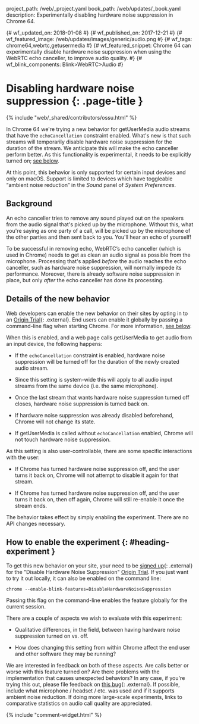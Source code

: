 project_path: /web/_project.yaml
book_path: /web/updates/_book.yaml
description: Experimentally disabling hardware noise suppression in Chrome 64.

{# wf_updated_on: 2018-01-08 #}
{# wf_published_on: 2017-12-21 #}
{# wf_featured_image: /web/updates/images/generic/audio.png #}
{# wf_tags: chrome64,webrtc,getusermedia #}
{# wf_featured_snippet: Chrome 64 can experimentally disable hardware noise suppression when using the WebRTC echo canceller, to improve audio quality. #}
{# wf_blink_components: Blink>WebRTC>Audio #}

# Disabling hardware noise suppression {: .page-title }

{% include "web/_shared/contributors/ossu.html" %}

In Chrome 64 we're trying a new behavior for getUserMedia audio streams that
have the `echoCancellation` constraint enabled. What's new is that such streams
will temporarily disable hardware noise suppression for the duration of the
stream. We anticipate this will make the echo canceller perform better. As this 
functionality is experimental, it needs to be explicitly turned on; [see
below](#heading-experiment).

At this point, this behavior is only supported for certain input devices and
only on macOS. Support is limited to devices which have toggleable “ambient noise
reduction” in the _Sound_ panel of _System Preferences_.

## Background

An echo canceller tries to remove any sound played out on the speakers from the
audio signal that's picked up by the microphone. Without this, what you're
saying as one party of a call, will be picked up by the microphone of the other
parties and then sent back to you. You'll hear an echo of yourself!

To be successful in removing echo, WebRTC’s echo canceller (which is used in
Chrome) needs to get as clean an audio signal as possible from the
microphone. Processing that's applied _before_ the audio reaches the echo
canceller, such as hardware noise suppression, will normally impede its
performance. Moreover, there is already software noise suppression in place, but
only _after_ the echo canceller has done its processing.

## Details of the new behavior

Web developers can enable the new behavior on their sites by opting in to an
[Origin Trial](https://bit.ly/OriginTrials){: .external}. End users can enable
it globally by passing a command-line flag when starting Chrome. For more
information, [see below](#heading-experiment).

When this is enabled, and a web page calls getUserMedia to get audio from an
input device, the following happens:

* If the `echoCancellation` constraint is enabled, hardware noise suppression will
  be turned off for the duration of the newly created audio stream.

* Since this setting is system-wide this will apply to all audio input streams
  from the same device (i.e. the same microphone).

* Once the last stream that wants hardware noise suppression turned off closes,
  hardware noise suppression is turned back on.

* If hardware noise suppression was already disabled beforehand, Chrome will not
  change its state.

* If getUserMedia is called without `echoCancellation` enabled, Chrome will not
  touch hardware noise suppression.

As this setting is also user-controllable, there are some specific interactions
with the user:

* If Chrome has turned hardware noise suppression off, and the user turns it
  back on, Chrome will not attempt to disable it again for that stream.

* If Chrome has turned hardware noise suppression off, and the user turns it
  back on, then off again, Chrome will still re-enable it once the stream ends.

The behavior takes effect by simply enabling the experiment. There are no API
changes necessary.

## How to enable the experiment {: #heading-experiment }

To get this new behavior on your site, your need to be [signed
up](http://bit.ly/OriginTrialSignup){: .external} for the "Disable Hardware
Noise Suppression" [Origin Trial](https://bit.ly/OriginTrials). If you just want
to try it out locally, it can also be enabled on the command line:

    chrome --enable-blink-features=DisableHardwareNoiseSuppression

Passing this flag on the command-line enables the feature globally for the
current session.

There are a couple of aspects we wish to evaluate with this experiment:

* Qualitative differences, in the field, between having hardware noise
  suppression turned on vs. off.

* How does changing this setting from within Chrome affect the end user and
  other software they may be running?

We are interested in feedback on both of these aspects. Are calls better or
worse with this feature turned on? Are there problems with the implementation
that causes unexpected behaviors? In any case, if you're trying this out, please
file feedback on [this
bug](https://bugs.chromium.org/p/chromium/issues/detail?id=795263){: .external}.
If possible, include what microphone / headset / etc. was used and if it
supports ambient noise reduction. If doing more large-scale experiments, links
to comparative statistics on audio call quality are appreciated.

{% include "comment-widget.html" %}
